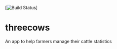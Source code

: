 
[![Build Status](https://travis-ci.org/nickho6617/threecows.svg?branch=master)]
<br />
# threecows
An app to help farmers manage their cattle statistics
